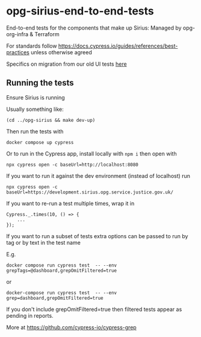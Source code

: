 # opg-sirius-end-to-end-tests

End-to-end tests for the components that make up Sirius: Managed by opg-org-infra &amp; Terraform

For standards follow https://docs.cypress.io/guides/references/best-practices unless otherwise agreed

Specifics on migration from our old UI tests [here](/docs/Migration.md)

## Running the tests

Ensure Sirius is running

Usually something like:

```shell
(cd ../opg-sirius && make dev-up)
```

Then run the tests with

```shell
docker compose up cypress
```

Or to run in the Cypress app, install locally with `npm i` then open with

```
npx cypress open -c baseUrl=http://localhost:8080
```

If you want to run it against the dev environment (instead of localhost) run

```
npx cypress open -c baseUrl=https://development.sirius.opg.service.justice.gov.uk/
```

If you want to re-run a test multiple times, wrap it in

```
Cypress._.times(10, () => {
    ...
});
```

If you want to run a subset of tests extra options can be passed to run by tag or by text in the test name

E.g.

```shell
docker compose run cypress test  -- --env grepTags=@dashboard,grepOmitFiltered=true
```

or

```shell
docker-compose run cypress test  -- --env grep=dashboard,grepOmitFiltered=true
```

If you don't include grepOmitFiltered=true then filtered tests appear as pending in reports.

More at https://github.com/cypress-io/cypress-grep
